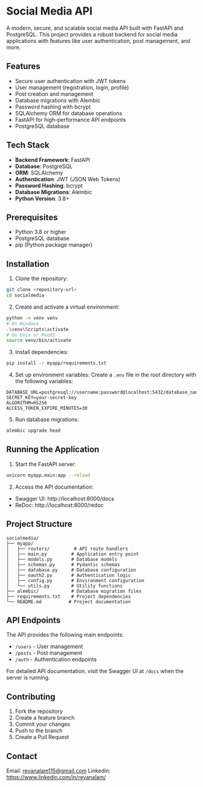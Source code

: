 # Social Media API

A modern, secure, and scalable social media API built with FastAPI and PostgreSQL. This project provides a robust backend for social media applications with features like user authentication, post management, and more.

## Features

-  Secure user authentication with JWT tokens
-  User management (registration, login, profile)
-  Post creation and management
-  Database migrations with Alembic
-  Password hashing with bcrypt
-  SQLAlchemy ORM for database operations
-  FastAPI for high-performance API endpoints
-  PostgreSQL database

## Tech Stack

- **Backend Framework**: FastAPI
- **Database**: PostgreSQL
- **ORM**: SQLAlchemy
- **Authentication**: JWT (JSON Web Tokens)
- **Password Hashing**: bcrypt
- **Database Migrations**: Alembic
- **Python Version**: 3.8+

## Prerequisites

- Python 3.8 or higher
- PostgreSQL database
- pip (Python package manager)

## Installation

1. Clone the repository:
```bash
git clone <repository-url>
cd socialmedia
```

2. Create and activate a virtual environment:
```bash
python -m venv venv
# On Windows
.\venv\Scripts\activate
# On Unix or MacOS
source venv/bin/activate
```

3. Install dependencies:
```bash
pip install -r myapp/requirements.txt
```

4. Set up environment variables:
Create a `.env` file in the root directory with the following variables:
```
DATABASE_URL=postgresql://username:password@localhost:5432/database_name
SECRET_KEY=your-secret-key
ALGORITHM=HS256
ACCESS_TOKEN_EXPIRE_MINUTES=30
```

5. Run database migrations:
```bash
alembic upgrade head
```

## Running the Application

1. Start the FastAPI server:
```bash
uvicorn myapp.main:app --reload
```

2. Access the API documentation:
- Swagger UI: http://localhost:8000/docs
- ReDoc: http://localhost:8000/redoc

## Project Structure

```
socialmedia/
├── myapp/
│   ├── routers/         # API route handlers
│   ├── main.py         # Application entry point
│   ├── models.py       # Database models
│   ├── schemas.py      # Pydantic schemas
│   ├── database.py     # Database configuration
│   ├── oauth2.py       # Authentication logic
│   ├── config.py       # Environment configuration
│   └── utils.py        # Utility functions
├── alembic/            # Database migration files
├── requirements.txt    # Project dependencies
└── README.md          # Project documentation
```

## API Endpoints

The API provides the following main endpoints:

- `/users` - User management
- `/posts` - Post management
- `/auth` - Authentication endpoints

For detailed API documentation, visit the Swagger UI at `/docs` when the server is running.

## Contributing

1. Fork the repository
2. Create a feature branch
3. Commit your changes
4. Push to the branch
5. Create a Pull Request

## Contact

Email: reyanalam115@gmail.com
Linkedin: https://www.linkedin.com/in/reyanalam/
